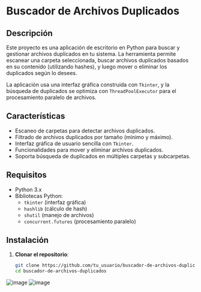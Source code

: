# Buscador de Archivos Duplicados

## Descripción

Este proyecto es una aplicación de escritorio en Python para buscar y gestionar archivos duplicados en tu sistema. La herramienta permite escanear una carpeta seleccionada, buscar archivos duplicados basados en su contenido (utilizando hashes), y luego mover o eliminar los duplicados según lo desees.

La aplicación usa una interfaz gráfica construida con `Tkinter`, y la búsqueda de duplicados se optimiza con `ThreadPoolExecutor` para el procesamiento paralelo de archivos.

## Características

- Escaneo de carpetas para detectar archivos duplicados.
- Filtrado de archivos duplicados por tamaño (mínimo y máximo).
- Interfaz gráfica de usuario sencilla con `Tkinter`.
- Funcionalidades para mover y eliminar archivos duplicados.
- Soporta búsqueda de duplicados en múltiples carpetas y subcarpetas.

## Requisitos

- Python 3.x
- Bibliotecas Python:
  - `tkinter` (interfaz gráfica)
  - `hashlib` (cálculo de hash)
  - `shutil` (manejo de archivos)
  - `concurrent.futures` (procesamiento paralelo)

## Instalación

1. **Clonar el repositorio**:

   ```bash
   git clone https://github.com/tu_usuario/buscador-de-archivos-duplicados.git
   cd buscador-de-archivos-duplicados

![image](https://github.com/user-attachments/assets/7ec6a931-9446-4c36-bb9c-4ebc09c19bfd)
![image](https://github.com/user-attachments/assets/c58a20a0-02f5-4ef9-b283-542dd951e653)
